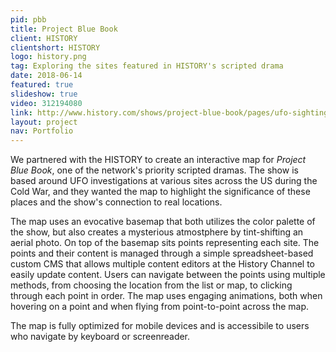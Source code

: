 ```yaml
---
pid: pbb
title: Project Blue Book
client: HISTORY
clientshort: HISTORY
logo: history.png
tag: Exploring the sites featured in HISTORY's scripted drama
date: 2018-06-14
featured: true
slideshow: true
video: 312194080
link: http://www.history.com/shows/project-blue-book/pages/ufo-sightings-location-map
layout: project
nav: Portfolio
---
```


We partnered with the HISTORY to create an interactive map for _Project Blue Book_, one of the network's priority scripted dramas. The show is based around UFO investigations at various sites across the US during the Cold War, and they wanted the map to highlight the significance of these places and the show's connection to real locations.

The map uses an evocative basemap that both utilizes the color palette of the show, but also creates a mysterious atmostphere by tint-shifting an aerial photo. On top of the basemap sits points representing each site. The points and their content is managed through a simple spreadsheet-based custom CMS that allows multiple content editors at the History Channel to easily update content. Users can navigate between the points using multiple methods, from choosing the location from the list or map, to clicking through each point in order. The map uses engaging animations, both when hovering on a point and when flying from point-to-point across the map.

The map is fully optimized for mobile devices and is accessibile to users who navigate by keyboard or screenreader.
